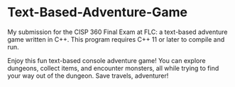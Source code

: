 # Text-Based-Adventure-Game
My submission for the CISP 360 Final Exam at FLC: a text-based adventure game written in C++. This program requires C++ 11 or later to compile and run.

<div>
  Enjoy this fun text-based console adventure game! You can explore dungeons, collect items, and encounter monsters, all while trying to find your way out of the dungeon. Save travels, adventurer!
</div>
